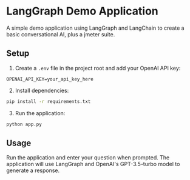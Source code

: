 # LangGraph Demo Application

A simple demo application using LangGraph and LangChain to create a basic conversational AI, plus a jmeter suite.

## Setup

1. Create a `.env` file in the project root and add your OpenAI API key:
```
OPENAI_API_KEY=your_api_key_here
```

2. Install dependencies:
```bash
pip install -r requirements.txt
```

3. Run the application:
```bash
python app.py
```

## Usage

Run the application and enter your question when prompted. The application will use LangGraph and OpenAI's GPT-3.5-turbo model to generate a response.
